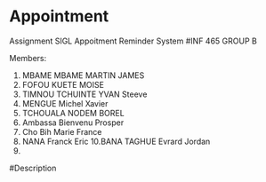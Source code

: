 # Appointment
Assignment SIGL Appoitment Reminder System
#INF 465 GROUP B

Members:
1. MBAME MBAME MARTIN JAMES
2. FOFOU KUETE MOISE 
3. TIMNOU TCHUINTE YVAN Steeve
4. MENGUE Michel Xavier
5. TCHOUALA NODEM BOREL
6. Ambassa Bienvenu Prosper
7. Cho Bih Marie France
8. NANA Franck Eric 
10.BANA TAGHUE Evrard Jordan
11.

#Description

